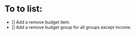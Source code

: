 # To to list:
- [] Add a remove budget item.
- [] Add a remove budget group for all groups except income.
